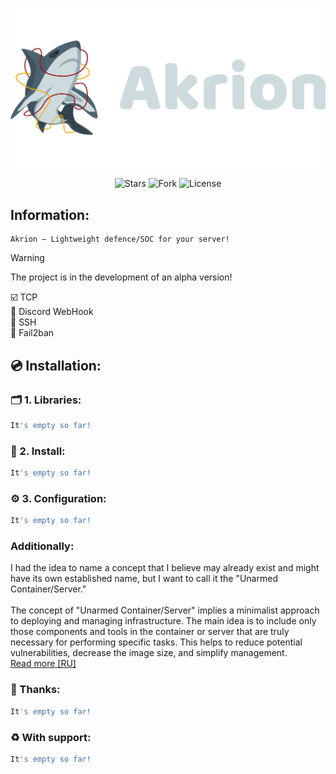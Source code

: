 <p align="center">
  <img src="https://github.com/0xHaskar/Akrion/blob/main/logo.png">
</p>
<p align="center"> 
      <img src="https://img.shields.io/github/stars/0xHaskar/Akrion.svg" alt="Stars">
      <img src="https://img.shields.io/github/forks/0xHaskar/Akrion.svg" alt="Fork">
      <img src="https://img.shields.io/github/license/0xHaskar/Akrion.svg" alt="License">
</p>

## Information:
```
Akrion — Lightweight defence/SOC for your server!
```
> [!Warning]
> The project is in the development of an alpha version!

☑️ TCP <br>
🔲 Discord WebHook <br>
🔲 SSH <br>
🔲 Fail2ban

## 💿 Installation:
### 🗂️ 1. Libraries:
```bash
It's empty so far!
```

### 💾 2. Install:
```bash
It's empty so far!
```

### ⚙️ 3. Configuration:
```bash
It's empty so far!
```

### Additionally:
I had the idea to name a concept that I believe may already exist and might have its own established name, but I want to call it the "Unarmed Container/Server."<br><br>
The concept of "Unarmed Container/Server" implies a minimalist approach to deploying and managing infrastructure. The main idea is to include only those components and tools in the container or server that are truly necessary for performing specific tasks. This helps to reduce potential vulnerabilities, decrease the image size, and simplify management.<br>
[Read more [RU]](https://habr.com/ru/companies/oleg-bunin/articles/799773/)

### 📌 Thanks:
```bash
It's empty so far!
```

### ♻️ With support:
```bash
It's empty so far!
```
